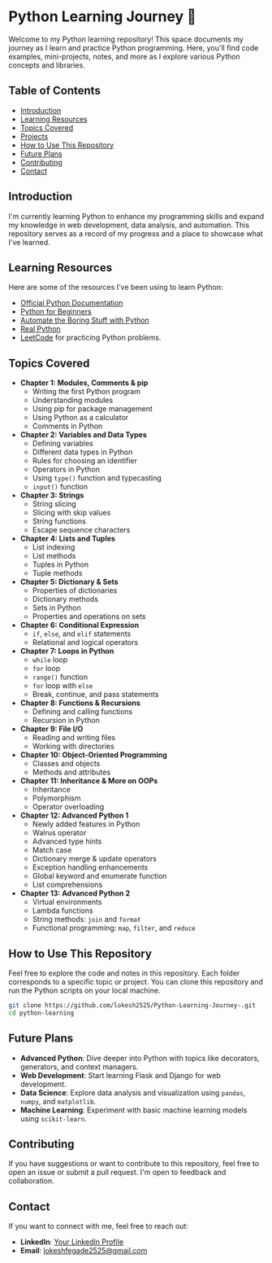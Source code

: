 
# Python Learning Journey 🚀

Welcome to my Python learning repository! This space documents my journey as I learn and practice Python programming. Here, you'll find code examples, mini-projects, notes, and more as I explore various Python concepts and libraries.

## Table of Contents
- [Introduction](#introduction)
- [Learning Resources](#learning-resources)
- [Topics Covered](#topics-covered)
- [Projects](#projects)
- [How to Use This Repository](#how-to-use-this-repository)
- [Future Plans](#future-plans)
- [Contributing](#contributing)
- [Contact](#contact)

## Introduction
I'm currently learning Python to enhance my programming skills and expand my knowledge in web development, data analysis, and automation. This repository serves as a record of my progress and a place to showcase what I've learned.

## Learning Resources
Here are some of the resources I've been using to learn Python:
- [Official Python Documentation](https://docs.python.org/3/)
- [Python for Beginners](https://www.python.org/about/gettingstarted/)
- [Automate the Boring Stuff with Python](https://automatetheboringstuff.com/)
- [Real Python](https://realpython.com/)
- [LeetCode](https://leetcode.com/) for practicing Python problems.

## Topics Covered

- **Chapter 1: Modules, Comments & pip**
  - Writing the first Python program
  - Understanding modules
  - Using pip for package management
  - Using Python as a calculator
  - Comments in Python
- **Chapter 2: Variables and Data Types**
  - Defining variables
  - Different data types in Python
  - Rules for choosing an identifier
  - Operators in Python
  - Using `type()` function and typecasting
  - `input()` function
- **Chapter 3: Strings**
  - String slicing
  - Slicing with skip values
  - String functions
  - Escape sequence characters
- **Chapter 4: Lists and Tuples**
  - List indexing
  - List methods
  - Tuples in Python
  - Tuple methods
- **Chapter 5: Dictionary & Sets**
  - Properties of dictionaries
  - Dictionary methods
  - Sets in Python
  - Properties and operations on sets
- **Chapter 6: Conditional Expression**
  - `if`, `else`, and `elif` statements
  - Relational and logical operators
- **Chapter 7: Loops in Python**
  - `while` loop
  - `for` loop
  - `range()` function
  - `for` loop with `else`
  - Break, continue, and pass statements
- **Chapter 8: Functions & Recursions**
  - Defining and calling functions
  - Recursion in Python
- **Chapter 9: File I/O**
  - Reading and writing files
  - Working with directories
- **Chapter 10: Object-Oriented Programming**
  - Classes and objects
  - Methods and attributes
- **Chapter 11: Inheritance & More on OOPs**
  - Inheritance
  - Polymorphism
  - Operator overloading
- **Chapter 12: Advanced Python 1**
  - Newly added features in Python
  - Walrus operator
  - Advanced type hints
  - Match case
  - Dictionary merge & update operators
  - Exception handling enhancements
  - Global keyword and enumerate function
  - List comprehensions
- **Chapter 13: Advanced Python 2**
  - Virtual environments
  - Lambda functions
  - String methods: `join` and `format`
  - Functional programming: `map`, `filter`, and `reduce`

## How to Use This Repository
Feel free to explore the code and notes in this repository. Each folder corresponds to a specific topic or project. You can clone this repository and run the Python scripts on your local machine.

```bash
git clone https://github.com/lokesh2525/Python-Learning-Journey-.git
cd python-learning
```

## Future Plans
- **Advanced Python**: Dive deeper into Python with topics like decorators, generators, and context managers.
- **Web Development**: Start learning Flask and Django for web development.
- **Data Science**: Explore data analysis and visualization using `pandas`, `numpy`, and `matplotlib`.
- **Machine Learning**: Experiment with basic machine learning models using `scikit-learn`.

## Contributing
If you have suggestions or want to contribute to this repository, feel free to open an issue or submit a pull request. I'm open to feedback and collaboration.

## Contact
If you want to connect with me, feel free to reach out:
- **LinkedIn**: [Your LinkedIn Profile](https://www.linkedin.com/in/lokeshfegade25/)
- **Email**: lokeshfegade2525@gmail.com
